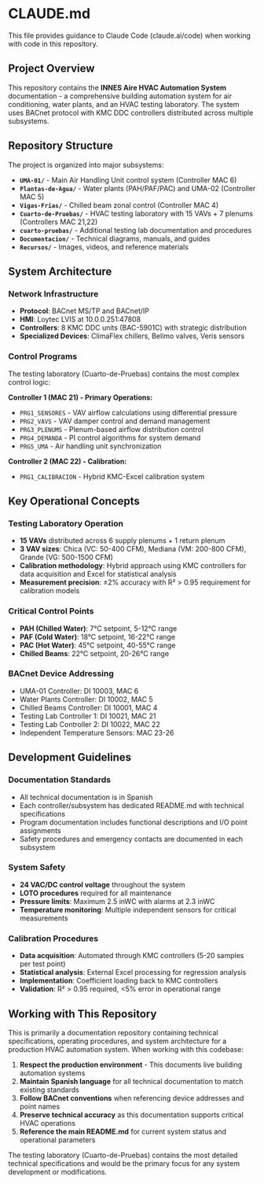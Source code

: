 # CLAUDE.md

This file provides guidance to Claude Code (claude.ai/code) when working with code in this repository.

## Project Overview

This repository contains the **INNES Aire HVAC Automation System** documentation - a comprehensive building automation system for air conditioning, water plants, and an HVAC testing laboratory. The system uses BACnet protocol with KMC DDC controllers distributed across multiple subsystems.

## Repository Structure

The project is organized into major subsystems:

- **`UMA-01/`** - Main Air Handling Unit control system (Controller MAC 6)
- **`Plantas-de-Agua/`** - Water plants (PAH/PAF/PAC) and UMA-02 (Controller MAC 5)
- **`Vigas-Frias/`** - Chilled beam zonal control (Controller MAC 4)
- **`Cuarto-de-Pruebas/`** - HVAC testing laboratory with 15 VAVs + 7 plenums (Controllers MAC 21,22)
- **`cuarto-pruebas/`** - Additional testing lab documentation and procedures
- **`Documentacion/`** - Technical diagrams, manuals, and guides
- **`Recursos/`** - Images, videos, and reference materials

## System Architecture

### Network Infrastructure
- **Protocol**: BACnet MS/TP and BACnet/IP
- **HMI**: Loytec LVIS at 10.0.0.251:47808
- **Controllers**: 8 KMC DDC units (BAC-5901C) with strategic distribution
- **Specialized Devices**: ClimaFlex chillers, Belimo valves, Veris sensors

### Control Programs
The testing laboratory (Cuarto-de-Pruebas) contains the most complex control logic:

**Controller 1 (MAC 21) - Primary Operations:**
- `PRG1_SENSORES` - VAV airflow calculations using differential pressure
- `PRG2_VAVS` - VAV damper control and demand management
- `PRG3_PLENUMS` - Plenum-based airflow distribution control
- `PRG4_DEMANDA` - PI control algorithms for system demand
- `PRG5_UMA` - Air handling unit synchronization

**Controller 2 (MAC 22) - Calibration:**
- `PRG1_CALIBRACION` - Hybrid KMC-Excel calibration system

## Key Operational Concepts

### Testing Laboratory Operation
- **15 VAVs** distributed across 6 supply plenums + 1 return plenum
- **3 VAV sizes**: Chica (VC: 50-400 CFM), Mediana (VM: 200-800 CFM), Grande (VG: 500-1500 CFM)
- **Calibration methodology**: Hybrid approach using KMC controllers for data acquisition and Excel for statistical analysis
- **Measurement precision**: ±2% accuracy with R² > 0.95 requirement for calibration models

### Critical Control Points
- **PAH (Chilled Water)**: 7°C setpoint, 5-12°C range
- **PAF (Cold Water)**: 18°C setpoint, 16-22°C range
- **PAC (Hot Water)**: 45°C setpoint, 40-55°C range
- **Chilled Beams**: 22°C setpoint, 20-26°C range

### BACnet Device Addressing
- UMA-01 Controller: DI 10003, MAC 6
- Water Plants Controller: DI 10002, MAC 5
- Chilled Beams Controller: DI 10001, MAC 4
- Testing Lab Controller 1: DI 10021, MAC 21
- Testing Lab Controller 2: DI 10022, MAC 22
- Independent Temperature Sensors: MAC 23-26

## Development Guidelines

### Documentation Standards
- All technical documentation is in Spanish
- Each controller/subsystem has dedicated README.md with technical specifications
- Program documentation includes functional descriptions and I/O point assignments
- Safety procedures and emergency contacts are documented in each subsystem

### System Safety
- **24 VAC/DC control voltage** throughout the system
- **LOTO procedures** required for all maintenance
- **Pressure limits**: Maximum 2.5 inWC with alarms at 2.3 inWC
- **Temperature monitoring**: Multiple independent sensors for critical measurements

### Calibration Procedures
- **Data acquisition**: Automated through KMC controllers (5-20 samples per test point)
- **Statistical analysis**: External Excel processing for regression analysis
- **Implementation**: Coefficient loading back to KMC controllers
- **Validation**: R² > 0.95 required, <5% error in operational range

## Working with This Repository

This is primarily a documentation repository containing technical specifications, operating procedures, and system architecture for a production HVAC automation system. When working with this codebase:

1. **Respect the production environment** - This documents live building automation systems
2. **Maintain Spanish language** for all technical documentation to match existing standards
3. **Follow BACnet conventions** when referencing device addresses and point names
4. **Preserve technical accuracy** as this documentation supports critical HVAC operations
5. **Reference the main README.md** for current system status and operational parameters

The testing laboratory (Cuarto-de-Pruebas) contains the most detailed technical specifications and would be the primary focus for any system development or modifications.
